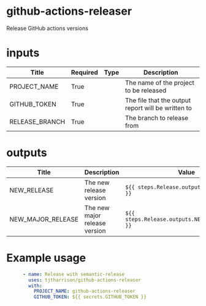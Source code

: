 <!-- BEGIN_ACTION_DOCS -->

# github-actions-releaser
Release GitHub actions versions

# inputs
| Title | Required | Type | Description |
|-----|-----|-----|-----|
| PROJECT_NAME | True |  | The name of the project to be released |
| GITHUB_TOKEN | True |  | The file that the output report will be written to |
| RELEASE_BRANCH | True |  | The branch to release from |

# outputs
| Title | Description | Value |
|-----|-----|-----|
|NEW_RELEASE | The new release version |  `${{ steps.Release.outputs.NEW_RELEASE }}` | 
|NEW_MAJOR_RELEASE | The new major release version |  `${{ steps.Release.outputs.NEW_MAJOR_RELEASE }}` | 
<!-- END_ACTION_DOCS -->

# Example usage

```yaml
      - name: Release with semantic-release
        uses: tjtharrison/github-actions-releaser
        with:
          PROJECT_NAME: github-actions-releaser
          GITHUB_TOKEN: ${{ secrets.GITHUB_TOKEN }}
```
